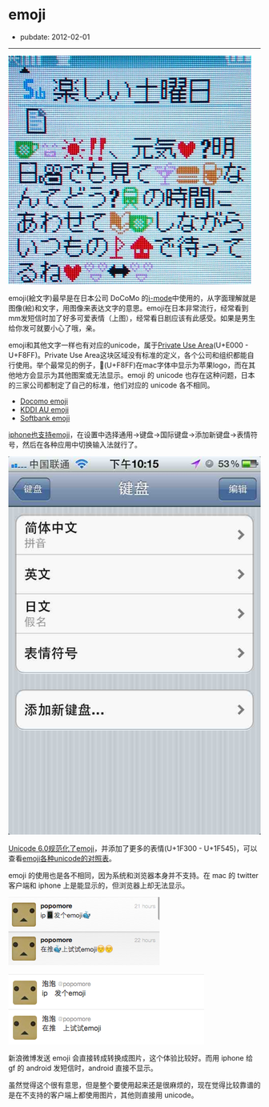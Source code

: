# emoji

- pubdate: 2012-02-01

--------------------------


[![](../../uploads/2012/02/19_2.jpg)](../..../../uploads/2012/02/19_2.jpg)

emoji(絵文字)最早是在日本公司 DoCoMo 的[i-mode](http://en.wikipedia.org/wiki/I-mode)中使用的，从字面理解就是图像(絵)和文字，用图像来表达文字的意思。emoji在日本非常流行，经常看到mm发短信时加了好多可爱表情（上图），经常看日剧应该有此感受。如果是男生给你发可就要小心了哦，亲。

emoji和其他文字一样也有对应的unicode，属于[Private Use Area](http://en.wikipedia.org/wiki/Private_Use_Area)(U+E000 - U+F8FF)。Private Use Area这块区域没有标准的定义，各个公司和组织都能自行使用。举个最常见的例子，(U+F8FF)在mac字体中显示为苹果logo，而在其他地方会显示为其他图案或无法显示。emoji 的 unicode 也存在这种问题，日本的三家公司都制定了自己的标准，他们对应的 unicode 各不相同。

- [Docomo emoji](http://www.nttdocomo.co.jp/english/service/developer/make/content/pictograph/)
- [KDDI AU emoji](http://www.au.kddi.com/ezfactory/tec/spec/3.html)
- [Softbank emoji](http://creation.mb.softbank.jp/mc/tech/tech_pic/pic_material_1.html)


[iphone也支持emoji](http://barrow.io/posts/iphone-emoji/)，在设置中选择通用->键盘->国际键盘->添加新键盘->表情符号，然后在各种应用中切换输入法就行了。

[![](../../uploads/2012/02/1328105830.jpg)](../../uploads/2012/02/1328105830.jpg)

[Unicode 6.0规范化了emoji](http://www.unicode.org/versions/Unicode6.0.0/)，并添加了更多的表情(U+1F300 - U+1F545)，可以查看[emoji各种unicode的对照表](http://unicode.org/~scherer/emoji4unicode/snapshot/utc.html)。

emoji 的使用也是各不相同，因为系统和浏览器本身并不支持。在 mac 的 twitter 客户端和 iphone 上是能显示的，但浏览器上却无法显示。

[![](../../uploads/2012/02/Screen-Shot-2012-02-01-at-下午10.54.14.png)](../../uploads/2012/02/Screen-Shot-2012-02-01-at-下午10.54.14.png)

[![](../../uploads/2012/02/Screen-Shot-2012-02-01-at-下午10.58.22.png)](../../uploads/2012/02/Screen-Shot-2012-02-01-at-下午10.58.22.png)

新浪微博发送 emoji 会直接转成转换成图片，这个体验比较好。而用 iphone 给 gf 的 android 发短信时，android 直接不显示。

虽然觉得这个很有意思，但是整个要使用起来还是很麻烦的，现在觉得比较靠谱的是在不支持的客户端上都使用图片，其他则直接用 unicode。
